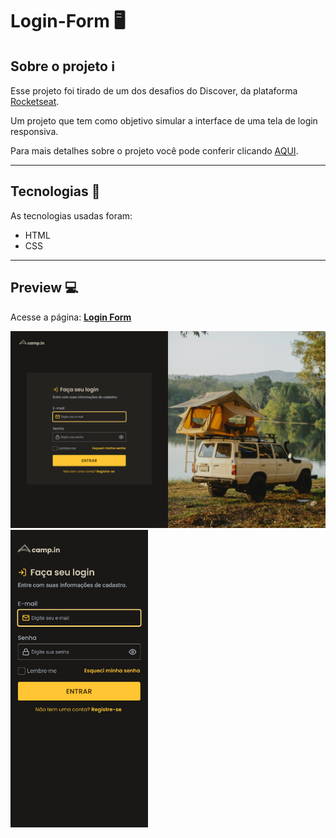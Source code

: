 # Login-Form 🖥️

## Sobre o projeto :information_source:

Esse projeto foi tirado de um dos desafios do Discover, da plataforma [Rocketseat](https://app.rocketseat.com.br/discover).

Um projeto que tem como objetivo simular a interface de uma tela de login responsiva.

Para mais detalhes sobre o projeto você pode conferir clicando [AQUI](https://app.rocketseat.com.br/discover/challenges/pricetable).

---

## Tecnologias :wrench:

As tecnologias usadas foram:

- HTML
- CSS

---

## Preview :computer:

Acesse a página: [**Login Form**](https://matheus-lincon.github.io/sidebar/)


<img src="./readme-files/web-dark-yellow.png" width="620px"/> 
<img src="./readme-files/mobile-dark-yellow.png" width="220px"/>
  


